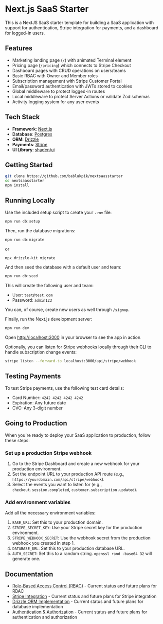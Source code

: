 # Next.js SaaS Starter

This is a NextJS SaaS starter template for building a SaaS application with support for authentication, Stripe integration for payments, and a dashboard for logged-in users.

## Features

- Marketing landing page (`/`) with animated Terminal element
- Pricing page (`/pricing`) which connects to Stripe Checkout
- Dashboard pages with CRUD operations on users/teams
- Basic RBAC with Owner and Member roles
- Subscription management with Stripe Customer Portal
- Email/password authentication with JWTs stored to cookies
- Global middleware to protect logged-in routes
- Local middleware to protect Server Actions or validate Zod schemas
- Activity logging system for any user events

## Tech Stack

- **Framework**: [Next.js](https://nextjs.org/)
- **Database**: [Postgres](https://www.postgresql.org/)
- **ORM**: [Drizzle](https://orm.drizzle.team/)
- **Payments**: [Stripe](https://stripe.com/)
- **UI Library**: [shadcn/ui](https://ui.shadcn.com/)

## Getting Started

```bash
git clone https://github.com/bablukpik/nextsaasstarter
cd nextsaasstarter
npm install
```

## Running Locally

Use the included setup script to create your `.env` file:

```bash
npm run db:setup
```

Then, run the database migrations:

```bash
npm run db:migrate
```

or

```bash
npx drizzle-kit migrate
```

And then seed the database with a default user and team:

```bash
npm run db:seed
```

This will create the following user and team:

- User: `test@test.com`
- Password: `admin123`

You can, of course, create new users as well through `/signup`.

Finally, run the Next.js development server:

```bash
npm run dev
```

Open [http://localhost:3000](http://localhost:3000) in your browser to see the app in action.

Optionally, you can listen for Stripe webhooks locally through their CLI to handle subscription change events:

```bash
stripe listen --forward-to localhost:3000/api/stripe/webhook
```

## Testing Payments

To test Stripe payments, use the following test card details:

- Card Number: `4242 4242 4242 4242`
- Expiration: Any future date
- CVC: Any 3-digit number

## Going to Production

When you're ready to deploy your SaaS application to production, follow these steps:

### Set up a production Stripe webhook

1. Go to the Stripe Dashboard and create a new webhook for your production environment.
2. Set the endpoint URL to your production API route (e.g., `https://yourdomain.com/api/stripe/webhook`).
3. Select the events you want to listen for (e.g., `checkout.session.completed`, `customer.subscription.updated`).

### Add environment variables

Add all the necessary environment variables:

1. `BASE_URL`: Set this to your production domain.
2. `STRIPE_SECRET_KEY`: Use your Stripe secret key for the production environment.
3. `STRIPE_WEBHOOK_SECRET`: Use the webhook secret from the production webhook you created in step 1.
4. `DATABASE_URL`: Set this to your production database URL.
5. `AUTH_SECRET`: Set this to a random string. `openssl rand -base64 32` will generate one.

## Documentation

- [Role-Based Access Control (RBAC)](docs/rbac.md) - Current status and future plans for RBAC
- [Stripe Integration](docs/stripe.md) - Current status and future plans for Stripe integration
- [Drizzle ORM Implementation](docs/drizzle.md) - Current status and future plans for database implementation
- [Authentication & Authorization](docs/auth.md) - Current status and future plans for authentication and authorization
